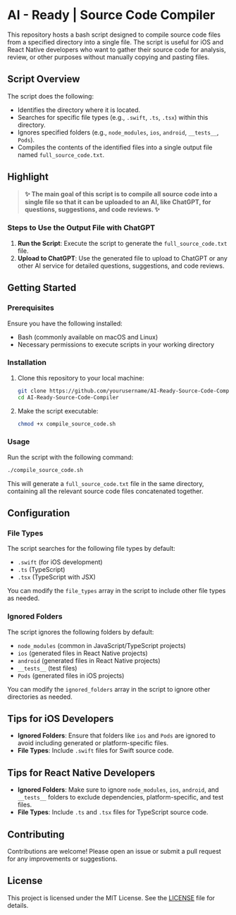 
# AI - Ready | Source Code Compiler

This repository hosts a bash script designed to compile source code files from a specified directory into a single file. The script is useful for iOS and React Native developers who want to gather their source code for analysis, review, or other purposes without manually copying and pasting files.

## Script Overview

The script does the following:
- Identifies the directory where it is located.
- Searches for specific file types (e.g., `.swift`, `.ts`, `.tsx`) within this directory.
- Ignores specified folders (e.g., `node_modules`, `ios`, `android`, `__tests__`, `Pods`).
- Compiles the contents of the identified files into a single output file named `full_source_code.txt`.

## **Highlight**

> **✨ The main goal of this script is to compile all source code into a single file so that it can be uploaded to an AI, like ChatGPT, for questions, suggestions, and code reviews. ✨**

### **Steps to Use the Output File with ChatGPT**
1. **Run the Script**: Execute the script to generate the `full_source_code.txt` file.
2. **Upload to ChatGPT**: Use the generated file to upload to ChatGPT or any other AI service for detailed questions, suggestions, and code reviews.

## Getting Started

### Prerequisites

Ensure you have the following installed:
- Bash (commonly available on macOS and Linux)
- Necessary permissions to execute scripts in your working directory

### Installation

1. Clone this repository to your local machine:
   ```bash
   git clone https://github.com/yourusername/AI-Ready-Source-Code-Compiler.git
   cd AI-Ready-Source-Code-Compiler
   ```

2. Make the script executable:
   ```bash
   chmod +x compile_source_code.sh
   ```

### Usage

Run the script with the following command:
```bash
./compile_source_code.sh
```

This will generate a `full_source_code.txt` file in the same directory, containing all the relevant source code files concatenated together.

## Configuration

### File Types

The script searches for the following file types by default:
- `.swift` (for iOS development)
- `.ts` (TypeScript)
- `.tsx` (TypeScript with JSX)

You can modify the `file_types` array in the script to include other file types as needed.

### Ignored Folders

The script ignores the following folders by default:
- `node_modules` (common in JavaScript/TypeScript projects)
- `ios` (generated files in React Native projects)
- `android` (generated files in React Native projects)
- `__tests__` (test files)
- `Pods` (generated files in iOS projects)

You can modify the `ignored_folders` array in the script to ignore other directories as needed.

## Tips for iOS Developers

- **Ignored Folders**: Ensure that folders like `ios` and `Pods` are ignored to avoid including generated or platform-specific files.
- **File Types**: Include `.swift` files for Swift source code.

## Tips for React Native Developers

- **Ignored Folders**: Make sure to ignore `node_modules`, `ios`, `android`, and `__tests__` folders to exclude dependencies, platform-specific, and test files.
- **File Types**: Include `.ts` and `.tsx` files for TypeScript source code.

## Contributing

Contributions are welcome! Please open an issue or submit a pull request for any improvements or suggestions.

## License

This project is licensed under the MIT License. See the [LICENSE](LICENSE) file for details.
